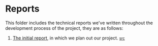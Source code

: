 # Reports

This folder includes the technical reports we've written throughout the development process of the project, they are as follows:

1. [The initial report](./initial.pdf), in which we plan out our project. <small>[src](./initial/)</small>
